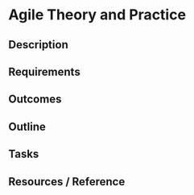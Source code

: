 # Agile Theory and Practice

## Description

## Requirements

## Outcomes

## Outline

## Tasks

## Resources / Reference


